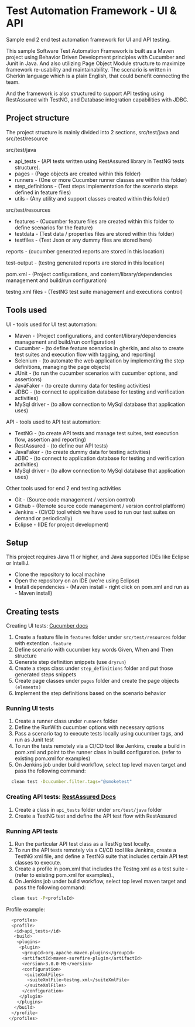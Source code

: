# Test Automation Framework - UI & API
Sample end 2 end test automation framework for UI and API testing.

This sample Software Test Automation Framework is built as a Maven project using Behavior Driven Development principles with Cucumber and Junit in Java. And also utilizing Page Object Module structure to maximize framework re-usability and maintainability. 
The scenario is written in Gherkin language which is a plain English, that could benefit connecting the team.

And the framework is also structured to support API testing using RestAssured with TestNG, and Database integration capabilities with JDBC.


## Project structure
The project structure is mainly divided into 2 sections, src/test/java and src/test/resource

src/test/java
 - api_tests - (API tests written using RestAssured library in TestNG tests structure).
 - pages - (Page objects are created within this folder)
 - runners - (One or more Cucumber runner classes are within this folder)
 - step_definitions - (Test steps implementation for the scenario steps defined in feature files)
 - utils - (Any utility and support classes created within this folder)
 
src/test/resources
 - features - (Cucumber feature files are created within this folder to define scenarios for the feature)
 - testdata - (Test data / properties files are stored within this folder)
 - testfiles - (Test Json or any dummy files are stored here)

reports - (cucumber generated reports are stored in this location)

test-output - (testng generated reports are stored in this location)

pom.xml - (Project configurations, and content/library/dependencies management and build/run configuration)

testng.xml files - (TestNG test suite management and executions control)

## Tools used

 UI - tools used for UI test automation:
 
 - Maven - (Project configurations, and content/library/dependencies management and build/run configuration)
 - Cucumber - (to define feature scenarios in gherkin, and also to create test suites and execution flow with tagging, and reporting)
 - Selenium - (to automate the web application by implementing the step definitions, managing the page objects)
 - JUnit - (to run the cucumber scenarios with cucumber options, and assertions)
 - JavaFaker - (to create dummy data for testing activities)
 - JDBC - (to connect to application database for testing and verification activities)
 - MySql driver - (to allow connection to MySql database that application uses)
 
 API - tools used to API test automation:
 
 - TestNG - (to create API tests and manage test suites, test execution flow, assertion and reporting)
 - RestAssured - (to define our API tests)
 - JavaFaker - (to create dummy data for testing activities)
 - JDBC - (to connect to application database for testing and verification activities)
 - MySql driver - (to allow connection to MySql database that application uses)
 
 Other tools used for end 2 end testing activities
 
 - Git - (Source code management / version control)
 - Github - (Remote source code management / version control platform)
 - Jenkins - (CI/CD tool which we have used to run our test suites on demand or periodically) 
 - Eclipse - (IDE for project development)
 
## Setup

 This project requires Java 11 or higher,  and Java supported IDEs like Eclipse or IntelliJ. 

 - Clone the repository to local machine
 - Open the repository on an IDE (we're using Eclipse)
 - Install dependencies - (Maven install - right click on pom.xml and run as - Maven install)
 
## Creating tests
Creating UI tests: [Cucumber docs](https://cucumber.io/docs/cucumber/api/?lang=java#running-cucumber)
  
  1. Create a feature file in `features` folder under `src/test/resources` folder with extention `.feature`
  2. Define scenario with cucumber key words Given, When and Then structure
  3. Generate step definition snippets (use `dryrun`)
  4. Create a steps class under `step_definitions` folder and put those generated steps snippets
  5. Create page classes under `pages` folder and create the page objects `(elements)`
  6. Implement the step definitions based on the scenario behavior
  

### Running UI tests

  1. Create a runner class under `runners` folder
  2. Define the RunWith cucumber options with necessary options
  3. Pass a scenario tag to execute tests locally using cucumber tags, and run as Junit test
  4. To run the tests remotely via a CI/CD tool like Jenkins, create a build in pom.xml 
  and point to the runner class in build configuration. (refer to existing pom.xml for examples)
  5. On Jenkins job under build workflow, select top level maven target and pass the following command:
  
```bash
  clean test -Dcucumber.filter.tags="@smoketest"
```

  
### Creating API tests: [RestAssured Docs](https://rest-assured.io/)
  
  1. Create a class in `api_tests` folder under `src/test/java` folder
  2. Create a TestNG test and define the API test flow with RestAssured

### Running API tests
  1. Run the particular API test class as a TestNg test locally.
  2. To run the API tests remotely via a CI/CD tool like Jenkins, create a TestNG xml file,
  and define a TestNG suite that includes certain API test classes to execute.
  3. Create a profile in pom.xml that includes the Testng xml as a test suite - (refer to existing pom.xml for examples).,
  4. On Jenkins job under build workflow, select top level maven target and pass the following command:
  
  
```bash
  clean test -P<profileId>
```


Profile example: 

  
```bash
  <profiles>
  <profile>
   <id>api_tests</id>
   <build>
    <plugins>
     <plugin>
      <groupId>org.apache.maven.plugins</groupId>
      <artifactId>maven-surefire-plugin</artifactId>
      <version>3.0.0-M5</version>
      <configuration>
       <suiteXmlFiles>
        <suiteXmlFile>testng.xml</suiteXmlFile>
       </suiteXmlFiles>
      </configuration>
     </plugin>
    </plugins>
   </build>
  </profile>
 </profiles>
```